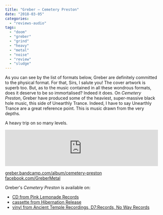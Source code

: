 ```yaml
---
title: "Greber – Cemetery Preston"
date: "2018-03-05"
categories: 
  - "reviews-audio"
tags: 
  - "doom"
  - "greber"
  - "grind"
  - "heavy"
  - "metal"
  - "noise"
  - "review"
  - "sludge"
---
```


As you can see by the list of formats below, Greber are definitely committed to the physical format. For that, Sirs, I salute you! The cover artwork is superb too. But, as to the music contained in all these wondrous formats, does it deserve to be so immortalised? Indeed it does. On _Cemetery Preston_, Greber have produced some of the heaviest, super-massive black hole music, this side of Unearthly Trance. Indeed, I have to say Unearthly Trance are a great reference point. This is music drawn from the very depths.

A heavy trip on so many levels.

<iframe style="border: 0; width: 100%; height: 120px;" src="https://bandcamp.com/EmbeddedPlayer/album=2168473265/size=large/bgcol=ffffff/linkcol=0687f5/tracklist=false/artwork=small/transparent=true/" width="300" height="150" seamless=""><a href="http://greber.bandcamp.com/album/cemetery-preston">Cemetery Preston by Greber</a></iframe>

[greber.bandcamp.com/album/cemetery-preston](https://greber.bandcamp.com/album/cemetery-preston) [facebook.com/GreberMetal](https://www.facebook.com/grebermetal/)

Greber's _Cemetery Preston_ is available on:

- [CD from Pink Lemonade Records](http://pinklemonaderecords.bigcartel.com/product/greber-cemetery-preston)
- [cassette from Hibernation Release](http://hibernationrelease.bigcartel.com/product/greber-cemetery-preston-cassette)
- [vinyl from Ancient Temple Recordings, D7:Records, No Way Records](http://ancienttemplerecordings.bigcartel.com/product/greber-cemetery-preston-lp-pre-order)
